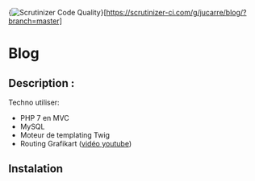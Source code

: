{<img src="https://scrutinizer-ci.com/g/jucarre/blog/badges/quality-score.png?b=master" alt="Scrutinizer Code Quality" />}[https://scrutinizer-ci.com/g/jucarre/blog/?branch=master]
# Blog

## Description :

Techno utiliser:
* PHP 7 en MVC
* MySQL
* Moteur de templating Twig
* Routing Grafikart (<a href="https://youtu.be/I-DN2C7Gs7A">vidéo youtube</a>)

## Instalation
